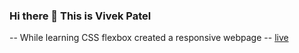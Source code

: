 ### Hi there 👋 This is Vivek Patel










<!--
**patelvivek7879/patelvivek7879** is a ✨ _special_ ✨ repository because its `README.md` (this file) appears on your GitHub profile.

Here are some ideas to get you started:

- 🔭 I’m currently working on React ...
- 🌱 I’m currently learning Java and new tech's...
- 👯 I’m looking to collaborate on ...
- 🤔 I’m looking for help with ...
- 💬 Ask me about ...
- 📫 How to reach me: mail me on: patelvivek7879@gmail.com...
- 😄 Pronouns: ...
- ⚡ Fun fact: ...
-->


-- While learning CSS flexbox created a responsive webpage 
-- [live](https://patelvivek7879.github.io/trillo-flex-box/)
